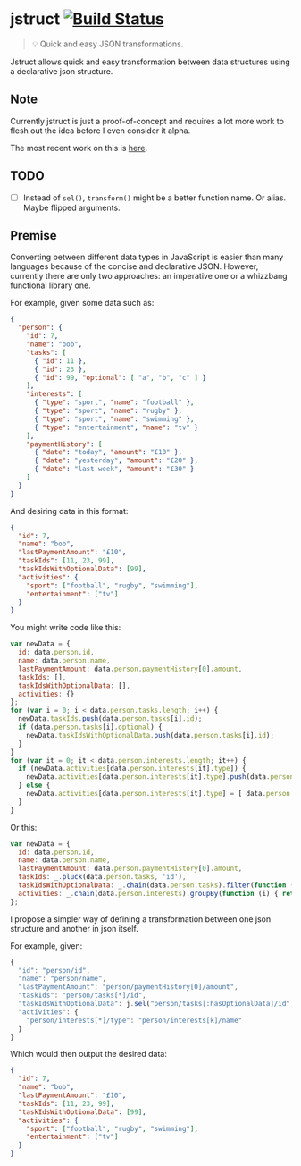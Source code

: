 # jstruct [![Build Status](https://travis-ci.org/sebinsua/jstruct.png)](https://travis-ci.org/sebinsua/jstruct)
> :bulb: Quick and easy JSON transformations.

Jstruct allows quick and easy transformation between data structures using a declarative json structure.

Note
----

Currently jstruct is just a proof-of-concept and requires a lot more work to flesh out the idea before I even consider it alpha.

The most recent work on this is [here](https://gist.github.com/sebinsua/1d232d7ca210865f80ab).

TODO
----

- [ ] Instead of `sel()`, `transform()` might be a better function name. Or alias. Maybe flipped arguments.

Premise
-------

Converting between different data types in JavaScript is easier than many languages because of the concise and declarative JSON. However, currently there are only two approaches: an imperative one or a whizzbang functional library one.

For example, given some data such as:

```json
{
  "person": {
    "id": 7,
    "name": "bob",
    "tasks": [
      { "id": 11 },
      { "id": 23 },
      { "id": 99, "optional": [ "a", "b", "c" ] }
    ],
    "interests": [
      { "type": "sport", "name": "football" },
      { "type": "sport", "name": "rugby" },
      { "type": "sport", "name": "swimming" },
      { "type": "entertainment", "name": "tv" }
    ],
    "paymentHistory": [
      { "date": "today", "amount": "£10" },
      { "date": "yesterday", "amount": "£20" },
      { "date": "last week", "amount": "£30" }
    ]
  }
}
```

And desiring data in this format:

```json
{
  "id": 7,
  "name": "bob",
  "lastPaymentAmount": "£10",
  "taskIds": [11, 23, 99],
  "taskIdsWithOptionalData": [99],
  "activities": {
    "sport": ["football", "rugby", "swimming"],
    "entertainment": ["tv"]
  }
}
```

You might write code like this:

```javascript
var newData = {
  id: data.person.id,
  name: data.person.name,
  lastPaymentAmount: data.person.paymentHistory[0].amount,
  taskIds: [],
  taskIdsWithOptionalData: [],
  activities: {}
};
for (var i = 0; i < data.person.tasks.length; i++) {
  newData.taskIds.push(data.person.tasks[i].id);
  if (data.person.tasks[i].optional) {
    newData.taskIdsWithOptionalData.push(data.person.tasks[i].id);
  }
}
for (var it = 0; it < data.person.interests.length; it++) {
  if (newData.activities[data.person.interests[it].type]) {
    newData.activities[data.person.interests[it].type].push(data.person.interests[it].name);
  } else {
    newData.activities[data.person.interests[it].type] = [ data.person.interests[it].name ];
  }
}
```

Or this:

```javascript
var newData = {
  id: data.person.id,
  name: data.person.name,
  lastPaymentAmount: data.person.paymentHistory[0].amount,
  taskIds: _.pluck(data.person.tasks, 'id'),
  taskIdsWithOptionalData: _.chain(data.person.tasks).filter(function (t) { return t.optional; }).pluck('id').value(),
  activities: _.chain(data.person.interests).groupBy(function (i) { return i.type; } ).map(function (interests, interestType) { return [interestType, _.pluck(interests, 'name')]; }).object().value()
};
```

I propose a simpler way of defining a transformation between one json structure and another in json itself.

For example, given:

```javascript
{
  "id": "person/id",
  "name": "person/name",
  "lastPaymentAmount": "person/paymentHistory[0]/amount",
  "taskIds": "person/tasks[*]/id",
  "taskIdsWithOptionalData": j.sel("person/tasks[:hasOptionalData]/id", { hasOptionalData: has('optional') }),
  "activities": {
    "person/interests[*]/type": "person/interests[k]/name"
  }
}
```

Which would then output the desired data:

```json
{
  "id": 7,
  "name": "bob",
  "lastPaymentAmount": "£10",
  "taskIds": [11, 23, 99],
  "taskIdsWithOptionalData": [99],
  "activities": {
    "sport": ["football", "rugby", "swimming"],
    "entertainment": ["tv"]
  }
}
```
